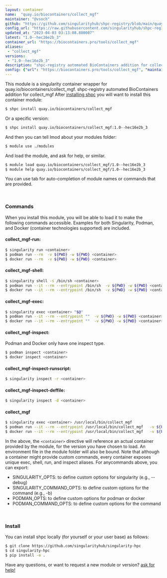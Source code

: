 ```yaml
---
layout: container
name:  "quay.io/biocontainers/collect_mgf"
maintainer: "@vsoch"
github: "https://github.com/singularityhub/shpc-registry/blob/main/quay.io/biocontainers/collect_mgf/container.yaml"
config_url: "https://raw.githubusercontent.com/singularityhub/shpc-registry/main/quay.io/biocontainers/collect_mgf/container.yaml"
updated_at: "2023-04-03 03:13:08.880007"
latest: "1.0--hec16e2b_3"
container_url: "https://biocontainers.pro/tools/collect_mgf"
aliases:
 - "collect_mgf"
versions:
 - "1.0--hec16e2b_3"
description: "shpc-registry automated BioContainers addition for collect_mgf"
config: {"url": "https://biocontainers.pro/tools/collect_mgf", "maintainer": "@vsoch", "description": "shpc-registry automated BioContainers addition for collect_mgf", "latest": {"1.0--hec16e2b_3": "sha256:c65a4f373bda875cd2c457946670d30d44f4f7485a84fcb53ed159fc8eeb2bd1"}, "tags": {"1.0--hec16e2b_3": "sha256:c65a4f373bda875cd2c457946670d30d44f4f7485a84fcb53ed159fc8eeb2bd1"}, "docker": "quay.io/biocontainers/collect_mgf", "aliases": {"collect_mgf": "/usr/local/bin/collect_mgf"}}
---
```


This module is a singularity container wrapper for quay.io/biocontainers/collect_mgf.
shpc-registry automated BioContainers addition for collect_mgf
After [installing shpc](#install) you will want to install this container module:


```bash
$ shpc install quay.io/biocontainers/collect_mgf
```

Or a specific version:

```bash
$ shpc install quay.io/biocontainers/collect_mgf:1.0--hec16e2b_3
```

And then you can tell lmod about your modules folder:

```bash
$ module use ./modules
```

And load the module, and ask for help, or similar.

```bash
$ module load quay.io/biocontainers/collect_mgf/1.0--hec16e2b_3
$ module help quay.io/biocontainers/collect_mgf/1.0--hec16e2b_3
```

You can use tab for auto-completion of module names or commands that are provided.

<br>

### Commands

When you install this module, you will be able to load it to make the following commands accessible.
Examples for both Singularity, Podman, and Docker (container technologies supported) are included.

#### collect_mgf-run:

```bash
$ singularity run <container>
$ podman run --rm  -v ${PWD} -w ${PWD} <container>
$ docker run --rm  -v ${PWD} -w ${PWD} <container>
```

#### collect_mgf-shell:

```bash
$ singularity shell -s /bin/sh <container>
$ podman run --it --rm --entrypoint /bin/sh  -v ${PWD} -w ${PWD} <container>
$ docker run --it --rm --entrypoint /bin/sh  -v ${PWD} -w ${PWD} <container>
```

#### collect_mgf-exec:

```bash
$ singularity exec <container> "$@"
$ podman run --it --rm --entrypoint ""  -v ${PWD} -w ${PWD} <container> "$@"
$ docker run --it --rm --entrypoint ""  -v ${PWD} -w ${PWD} <container> "$@"
```

#### collect_mgf-inspect:

Podman and Docker only have one inspect type.

```bash
$ podman inspect <container>
$ docker inspect <container>
```

#### collect_mgf-inspect-runscript:

```bash
$ singularity inspect -r <container>
```

#### collect_mgf-inspect-deffile:

```bash
$ singularity inspect -d <container>
```


#### collect_mgf

```bash
$ singularity exec <container> /usr/local/bin/collect_mgf
$ podman run --it --rm --entrypoint /usr/local/bin/collect_mgf   -v ${PWD} -w ${PWD} <container> -c " $@"
$ docker run --it --rm --entrypoint /usr/local/bin/collect_mgf   -v ${PWD} -w ${PWD} <container> -c " $@"
```



In the above, the `<container>` directive will reference an actual container provided
by the module, for the version you have chosen to load. An environment file in the
module folder will also be bound. Note that although a container
might provide custom commands, every container exposes unique exec, shell, run, and
inspect aliases. For anycommands above, you can export:

 - SINGULARITY_OPTS: to define custom options for singularity (e.g., --debug)
 - SINGULARITY_COMMAND_OPTS: to define custom options for the command (e.g., -b)
 - PODMAN_OPTS: to define custom options for podman or docker
 - PODMAN_COMMAND_OPTS: to define custom options for the command

<br>

### Install

You can install shpc locally (for yourself or your user base) as follows:

```bash
$ git clone https://github.com/singularityhub/singularity-hpc
$ cd singularity-hpc
$ pip install -e .
```

Have any questions, or want to request a new module or version? [ask for help!](https://github.com/singularityhub/singularity-hpc/issues)